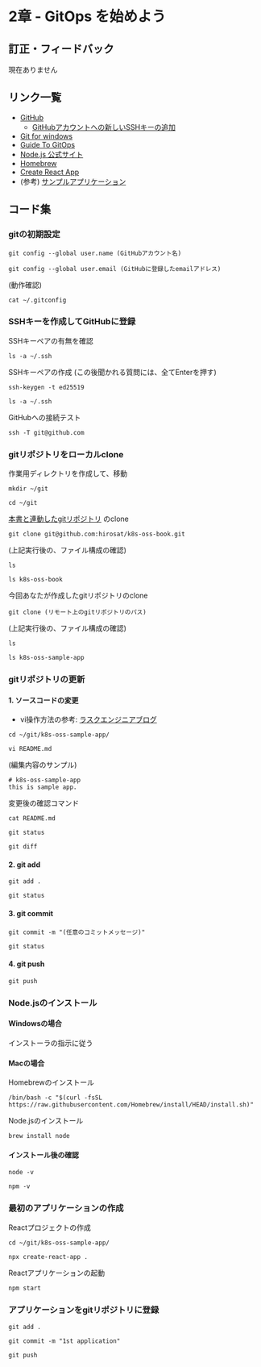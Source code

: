 # 2章 - GitOps を始めよう

## 訂正・フィードバック

現在ありません

## リンク一覧

- [GitHub](https://github.com/)
  - [GitHubアカウントへの新しいSSHキーの追加](https://github.com/hirosat/k8s-oss-book)
- [Git for windows](https://gitforwindows.org/)
- [Guide To GitOps](https://www.weave.works/technologies/gitops/)
- [Node.js 公式サイト](https://nodejs.org/en/)
- [Homebrew](https://brew.sh/)
- [Create React App](https://create-react-app.dev/)
- (参考) [サンプルアプリケーション](https://github.com/hirosat/k8s-oss-sample-app)

## コード集

### gitの初期設定

```
git config --global user.name (GitHubアカウント名)

git config --global user.email (GitHubに登録したemailアドレス)
```
(動作確認)
```
cat ~/.gitconfig
```

### SSHキーを作成してGitHubに登録

SSHキーペアの有無を確認
```
ls -a ~/.ssh
```

SSHキーペアの作成 (この後聞かれる質問には、全てEnterを押す)
```
ssh-keygen -t ed25519

ls -a ~/.ssh
```

GitHubへの接続テスト
```
ssh -T git@github.com
```


### gitリポジトリをローカルclone

作業用ディレクトリを作成して、移動
```
mkdir ~/git

cd ~/git
```

[本書と連動したgitリポジトリ](https://github.com/hirosat/k8s-oss-book) のclone
```
git clone git@github.com:hirosat/k8s-oss-book.git
```

(上記実行後の、ファイル構成の確認)
```
ls

ls k8s-oss-book
```

今回あなたが作成したgitリポジトリのclone
```
git clone (リモート上のgitリポジトリのパス)
```

(上記実行後の、ファイル構成の確認)
```
ls

ls k8s-oss-sample-app
```

### gitリポジトリの更新

#### 1. ソースコードの変更

- vi操作方法の参考: [ラスクエンジニアブログ](https://tech-blog.rakus.co.jp/entry/20210715/vi)

```
cd ~/git/k8s-oss-sample-app/

vi README.md
```

(編集内容のサンプル)
```
# k8s-oss-sample-app
this is sample app.
```

変更後の確認コマンド
```
cat README.md

git status

git diff
```

#### 2. git add
```
git add .

git status
```

#### 3. git commit
```
git commit -m "(任意のコミットメッセージ)"

git status
```

#### 4. git push

```
git push
```

### Node.jsのインストール

#### Windowsの場合
インストーラの指示に従う

#### Macの場合

Homebrewのインストール
```
/bin/bash -c "$(curl -fsSL https://raw.githubusercontent.com/Homebrew/install/HEAD/install.sh)"
```

Node.jsのインストール
```
brew install node
```

#### インストール後の確認

```
node -v

npm -v
```

### 最初のアプリケーションの作成

Reactプロジェクトの作成
```
cd ~/git/k8s-oss-sample-app/

npx create-react-app .
```

Reactアプリケーションの起動
```
npm start
```

### アプリケーションをgitリポジトリに登録

```
git add .

git commit -m "1st application"

git push
```